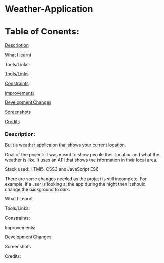 # Weather-Application

# Table of Conents:

[Description](#Description)  
<a name="Description"/>

[What I learnt](#What_I_Learnt)  
<a name="What_I_Learnt"/>

Tools/Links:

[Tools/Links](#Tools/Links)
<a name="Tools/Links"/>

[Constraints](#Constraints)  
<a name="Constraints"/>

[Improvements](#Improvements)  
<a name="Improvements"/>

[Development Changes](#Development_Changes)  
<a name="Development_Changes"/>

[Screenshots](#Screenshots)
<a name="Screenshots"/>

[Credits](#Credits)  
<a name="Credits"/>

### Description:
Built a weather applicaion that shows your current location.

Goal of the project: It was meant to show people their location and what the weather is like. It uses an API that shows the information in their local area.

Stack used: HTMl5, CSS3 and JavaScript ES6

There are some changes needed as the project is still incomplete. For example, if a user is looking at the app during the night then it should change the background to dark.

What I Learnt:

Tools/Links:

Constraints:

Improvements:

Development Changes:

Screenshots

Credits:
